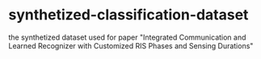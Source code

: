 # synthetized-classification-dataset
the synthetized dataset used for paper "Integrated Communication and Learned Recognizer with Customized RIS Phases and Sensing Durations"
